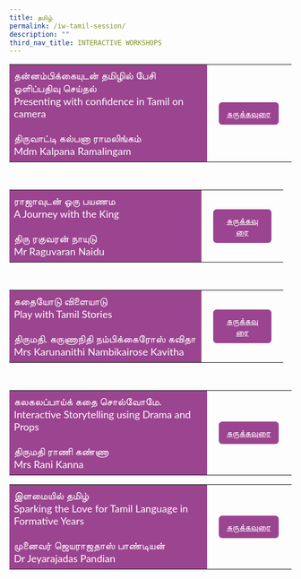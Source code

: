 ```yaml
---
title: தமிழ்
permalink: /iw-tamil-session/
description: ""
third_nav_title: INTERACTIVE WORKSHOPS
---
```

<style>
    .btn1{
    font-size: 16px;
    font-family:Lato,sans-serif;
    background-color: #9b4490;
    padding: 10px 13px;
    margin: -5px 13px;
    border-radius: 6px;
    width: 60%;
    text-align: center;
    display:block;
    }
     .btn1:hover {
background-color: lightgrey;!important;
}
.content a {
margin-bottom:0rem;
text-decoration:none;
}
@media only screen and (max-width: 600px) {
    .btn1 {
      width:74%
    }
}
</style>

<table style="border-collapse: collapse;
  width: 100%;">
  <tbody><tr>
    <td style="border: none; width: 70%;
  text-align: left;padding: 8px;background-color:#9b4490;color:#fff;font-family:Lato,sans-serif;font-size: 18px;">தன்னம்பிக்கையுடன் தமிழில் பேசி ஒளிப்பதிவு செய்தல்<br>Presenting with confidence in Tamil on camera <br>
<br>திருவாட்டி கல்பனா ராமலிங்கம்<br>
Mdm Kalpana Ramalingam<br>
</td>
    <td style="border: none;
  text-align: left;padding: 8px;width: 30%;font-family:Lato,sans-serif;">
 <a href="/iw-tl-mdm-kalpana-ramalingam/" class="btn1" style="color:#fff;">சுருக்கவுரை</a>
</td>
    </tr>
</tbody></table>
<br>
<table style="border-collapse: collapse;
  width: 100%;">
  <tbody><tr>
    <td style="border: none; width: 70%;
  text-align: left;padding: 8px;background-color:#9b4490;color:#fff;font-family:Lato,sans-serif;font-size: 18px;">ராஜாவுடன் ஒரு பயணம<br>A Journey with the King<br><br>திரு ரகுவரன் நாயுடு<br>
Mr Raguvaran Naidu<br>
</td>
    <td style="border: none;
  text-align: left;padding: 8px;width: 30%;font-family:Lato,sans-serif;">
 <a href="/iw-tl-mr-raguvaran-naidu/" class="btn1" style="color:#fff;">சுருக்கவுரை</a>
</td>
    </tr>
</tbody></table>
<br>
<table style="border-collapse: collapse;
  width: 100%;">
  <tbody><tr>
    <td style="border: none; width: 70%;
  text-align: left;padding: 8px;background-color:#9b4490;color:#fff;font-family:Lato,sans-serif;font-size: 18px;">கதையோடு விளையாடு<br>Play with Tamil Stories <br><br>திருமதி. கருணாநிதி நம்பிக்கைரோஸ் கவிதா<br>
Mrs Karunanithi Nambikairose Kavitha<br>
</td>
    <td style="border: none;
  text-align: left;padding: 8px;width: 30%;font-family:Lato,sans-serif;">
 <a href="/iw-tl-mrs-karunanithi-nambikairose-kavitha/" class="btn1" style="color:#fff;">சுருக்கவுரை</a>
</td>
    </tr>
</tbody></table>
<br>
<table style="border-collapse: collapse;
  width: 100%;">
  <tbody><tr>
    <td style="border: none; width: 70%;
  text-align: left;padding: 8px;background-color:#9b4490;color:#fff;font-family:Lato,sans-serif;font-size: 18px;">கலகலப்பாய்க் கதை சொல்வோமே.<br>Interactive Storytelling using Drama and Props<br><br>திருமதி ராணி கண்ணா<br>
Mrs Rani Kanna<br>
</td>
    <td style="border: none;
  text-align: left;padding: 8px;width: 30%;font-family:Lato,sans-serif;">
 <a href="/iw-tl-mrs-rani-kanna/" class="btn1" style="color:#fff;">சுருக்கவுரை</a>
</td>
    </tr>
		</tbody></table><table style="border-collapse: collapse;
  width: 100%;">
  <tbody><tr>
    <td style="border: none; width: 70%;
  text-align: left;padding: 8px;background-color:#9b4490;color:#fff;font-family:Lato,sans-serif;font-size: 18px;">இளமையில் தமிழ்<br>Sparking the Love for Tamil Language in Formative Years <br><br>முனைவர் ‌ஜெயராஜதாஸ் பாண்டியன்<br>
Dr Jeyarajadas Pandian<br>
</td>
    <td style="border: none;
  text-align: left;padding: 8px;width: 30%;font-family:Lato,sans-serif;">
 <a href="/sc-tl-dr-jeyarajadas-pandian/" class="btn1" style="color:#fff;">சுருக்கவுரை</a>
</td>
    </tr>
</tbody></table>
